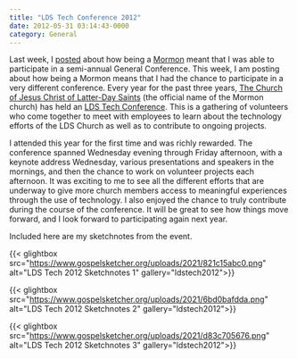 ```yaml
---
title: "LDS Tech Conference 2012"
date: 2012-05-31 03:14:43-0000
category: General
---
```


Last week, I <a title="LDS General Conference Sketchnotes April 2012" href="https://www.bennorris.blog/2012/04/05/lds-general-conference.html">posted</a> about how being a <a href="http://mormon.org" target="_blank">Mormon</a> meant that I was able to participate in a semi-annual General Conference. This week, I am posting about how being a Mormon means that I had the chance to participate in a very different conference. Every year for the past three years, <a href="http://www.lds.org/" target="_blank">The Church of Jesus Christ of Latter-Day Saints</a> (the official name of the Mormon church) has held an <a href="http://tech.lds.org/wiki/LDSTech_Conference" target="_blank">LDS Tech Conference</a>. This is a gathering of volunteers who come together to meet with employees to learn about the technology efforts of the LDS Church as well as to contribute to ongoing projects.

I attended this year for the first time and was richly rewarded. The conference spanned Wednesday evening through Friday afternoon, with a keynote address Wednesday, various presentations and speakers in the mornings, and then the chance to work on volunteer projects each afternoon. It was exciting to me to see all the different efforts that are underway to give more church members access to meaningful experiences through the use of technology. I also enjoyed the chance to truly contribute during the course of the conference. It will be great to see how things move forward, and I look forward to participating again next year.

Included here are my sketchnotes from the event.

{{< glightbox src="https://www.gospelsketcher.org/uploads/2021/821c15abc0.png" alt="LDS Tech 2012 Sketchnotes 1" gallery="ldstech2012">}}

{{< glightbox src="https://www.gospelsketcher.org/uploads/2021/6bd0bafdda.png" alt="LDS Tech 2012 Sketchnotes 2" gallery="ldstech2012">}}

{{< glightbox src="https://www.gospelsketcher.org/uploads/2021/d83c705676.png" alt="LDS Tech 2012 Sketchnotes 3" gallery="ldstech2012">}}
